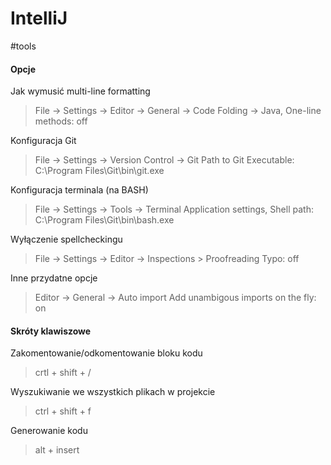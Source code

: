 # IntelliJ
#tools

#### Opcje
Jak wymusić multi-line formatting
>File -> Settings -> Editor -> General -> Code Folding -> 
>Java,  One-line methods: off

Konfiguracja Git
>File -> Settings -> Version Control -> Git
>Path to Git Executable: C:\Program Files\Git\bin\git.exe

Konfiguracja terminala (na BASH)
>File -> Settings -> Tools -> Terminal
>Application settings, Shell path: C:\Program Files\Git\bin\bash.exe

Wyłączenie spellcheckingu
>File -> Settings -> Editor -> Inspections > Proofreading 
>Typo: off

Inne przydatne opcje
>Editor -> General -> Auto import
>Add unambigous imports on the fly: on

#### Skróty klawiszowe

Zakomentowanie/odkomentowanie bloku kodu
>crtl + shift + /

Wyszukiwanie we wszystkich plikach w projekcie
>ctrl + shift + f

Generowanie kodu
>alt + insert


